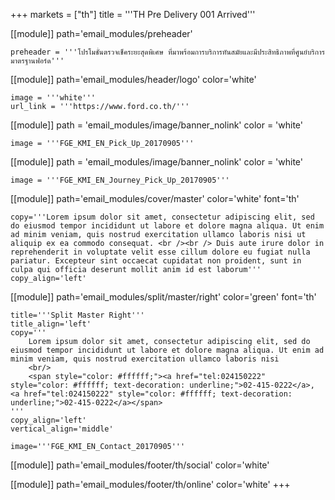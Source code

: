 +++
markets = ["th"]
title = '''TH Pre Delivery 001 Arrived'''

[[module]]
path='email_modules/preheader'

	preheader = '''โปรโมชั่นตรวจเช็คระยะสุดพิเศษ ที่มาพร้อมการบริการทันสมัยและมีประสิทธิภาพที่ศูนย์บริการมาตรฐานฟอร์ด'''

[[module]]
path='email_modules/header/logo'
color='white'

	image = '''white'''
	url_link = '''https://www.ford.co.th/'''

[[module]]
path = 'email_modules/image/banner_nolink'
color = 'white'

	image = '''FGE_KMI_EN_Pick_Up_20170905'''

[[module]]
path = 'email_modules/image/banner_nolink'
color = 'white'

	image = '''FGE_KMI_EN_Journey_Pick_Up_20170905'''

[[module]]
path='email_modules/cover/master'
color='white'
font='th'

	copy='''Lorem ipsum dolor sit amet, consectetur adipiscing elit, sed do eiusmod tempor incididunt ut labore et dolore magna aliqua. Ut enim ad minim veniam, quis nostrud exercitation ullamco laboris nisi ut aliquip ex ea commodo consequat. <br /><br /> Duis aute irure dolor in reprehenderit in voluptate velit esse cillum dolore eu fugiat nulla pariatur. Excepteur sint occaecat cupidatat non proident, sunt in culpa qui officia deserunt mollit anim id est laborum'''
	copy_align='left'

[[module]]
path='email_modules/split/master/right'
color='green'
font='th'

	title='''Split Master Right'''
	title_align='left'
	copy='''
		Lorem ipsum dolor sit amet, consectetur adipiscing elit, sed do eiusmod tempor incididunt ut labore et dolore magna aliqua. Ut enim ad minim veniam, quis nostrud exercitation ullamco laboris nisi
		<br/>
		<span style="color: #ffffff;"><a href="tel:024150222" style="color: #ffffff; text-decoration: underline;">02-415-0222</a>, <a href="tel:024150222" style="color: #ffffff; text-decoration: underline;">02-415-0222</a></span>
	'''
	copy_align='left'
	vertical_align='middle'

	image='''FGE_KMI_EN_Contact_20170905'''

[[module]]
path='email_modules/footer/th/social'
color='white'

[[module]]
path='email_modules/footer/th/online'
color='white'
+++